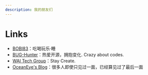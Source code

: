 ```yaml
---
description: 我的朋友们
---
```


# Links

* [BOBI83](https://bobi.site/)：吃喝玩乐·睡
* [BUG-Hunter](https://bug-hunter.baklib.com/)：热爱开源，拥抱变化. Crazy about codes.
* [WAI Tech Group](http://waitech.top)：Stay Create.
* [OceanEye's Blog](http://blog.oceaneye.moe/)：很多人即使只见过一面，已经算见过了最后一面



